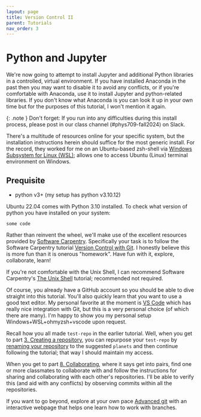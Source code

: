 ```yaml
---
layout: page
title: Version Control II
parent: Tutorials
nav_order: 3
---
```


# Python and Jupyter

We're now going to attempt to install Jupyter and additional Python libraries in a controlled, virtual environment. If you have installed Anaconda in the past then you may want to disable it to avoid any conflicts, or if you're comfortable with Anaconda, use it to install Jupyter and python-related libraries. 
If you don't know what Anaconda is you can look it up in your own time but for the purposes of this tutorial, I won't mention it again.

{: .note }
Don't forget: If you run into any difficulties during this install process, please post in our class channel (#phys709-fall2024) on Slack.

There's a multitude of resources online for your specific system, but the installation instructions herein should suffice for the most generic install. For the record, they worked for me on an Ubuntu-based zsh-shell via [Windows Subsystem for Linux (WSL)](https://ubuntu.com/desktop/wsl); allows one to access Ubuntu (Linux) terminal environment on Windows.

## Prequisite

- python v3+ (my setup has python v3.10.12)

Ubuntu 22.04 comes with Python 3.10 installed. To check what version of python you have installed on your system:

``` Code
some code
```



Rather than reinvent the wheel, we'll make use of the excellent resources provided by [Software Carpentry](https://software-carpentry.org/).
Specifically your task is to follow the Software Carpentry tutorial [Version Control with Git](https://swcarpentry.github.io/git-novice/).
I honestly believe this is more fun than it is onerous "homework". Have fun with it, explore, collaborate, learn!

If you're not comfortable with the Unix Shell, I can recommend Software Carpentry's [The Unix Shell](https://swcarpentry.github.io/shell-novice/) tutorial; recommended not required.

Of course, you already have a GitHub account so you should be able to dive straight into this tutorial. You'll also quickly learn that you want to use a good text editor.
My personal favorite at the moment is [VS Code](https://code.visualstudio.com/) which has really nice integration with Git, but this is a very personal choice (of which there are many).
I'm happy to show you my personal setup Windows+WSL+ohmyzsh+vscode upon request.

Recall how you all made `test-repo` in the earlier tutorial. Well, when you get to part [3. Creating a repository](https://swcarpentry.github.io/git-novice/03-create.html),  you can repurpose your `test-repo` by [renaming your repository](https://docs.github.com/en/repositories/creating-and-managing-repositories/renaming-a-repository) to the suggested `planets` and then continue following the tutorial; that way I should maintain my access.

When you get to part [8. Collaborating](https://swcarpentry.github.io/git-novice/08-collab.html), where it says get into pairs, find one or more classmates to collaborate with and follow the instructions for sharing and collaborating with each other's repositories. I'll be able to verify this (and aid with any conflicts) by observing commits within all the repositories.

If you want to go beyond, explore at your own pace [Advanced git](https://learngitbranching.js.org/?locale=en_US) with an interactive webpage that helps one learn how to work with branches.
